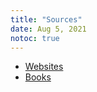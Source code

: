 ```yaml
---
title: "Sources"
date: Aug 5, 2021
notoc: true
---
```


- [Websites](notes/sources/websites.md)
- [Books](notes/sources/books.md)
